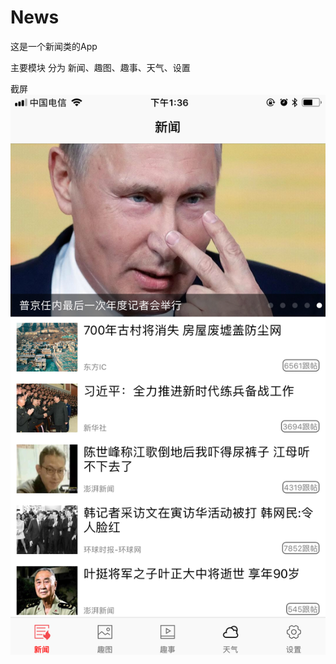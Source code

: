# News
这是一个新闻类的App 

主要模块
分为 新闻、趣图、趣事、天气、设置

截屏
![image](https://github.com/zkeBoy/News/raw/master/screenshot/1.jpeg)

